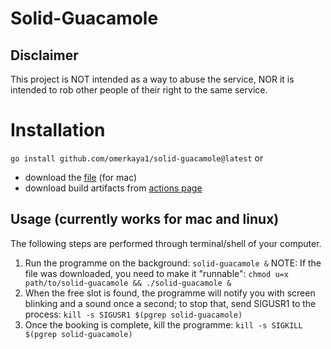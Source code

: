 # Solid-Guacamole

## Disclaimer

This project is NOT intended as a way to abuse the service,
NOR it is intended to rob other people of their right to the same service.

# Installation
`go install github.com/omerkaya1/solid-guacamole@latest`
or
- download the [file](./solid-guacamole) (for mac)
- download build artifacts from [actions page](https://github.com/omerkaya1/solid-guacamole/actions)


## Usage (currently works for mac and linux)

The following steps are performed through terminal/shell of your computer.

1. Run the programme on the background: `solid-guacamole &`
NOTE: If the file was downloaded, you need to make it "runnable": `chmod u=x path/to/solid-guacamole && ./solid-guacamole &`
2. When the free slot is found, the programme will notify you with 
screen blinking and a sound once a second; to stop that, send SIGUSR1 to the process: `kill -s SIGUSR1 $(pgrep solid-guacamole)`
3. Once the booking is complete, kill the programme: `kill -s SIGKILL $(pgrep solid-guacamole)`